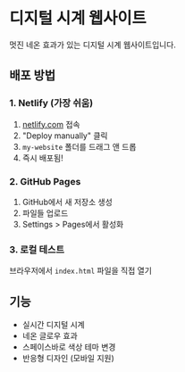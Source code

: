 # 디지털 시계 웹사이트

멋진 네온 효과가 있는 디지털 시계 웹사이트입니다.

## 배포 방법

### 1. Netlify (가장 쉬움)
1. [netlify.com](https://netlify.com) 접속
2. "Deploy manually" 클릭
3. `my-website` 폴더를 드래그 앤 드롭
4. 즉시 배포됨!

### 2. GitHub Pages
1. GitHub에서 새 저장소 생성
2. 파일들 업로드
3. Settings > Pages에서 활성화

### 3. 로컬 테스트
브라우저에서 `index.html` 파일을 직접 열기

## 기능
- 실시간 디지털 시계
- 네온 글로우 효과
- 스페이스바로 색상 테마 변경
- 반응형 디자인 (모바일 지원)